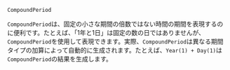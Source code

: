```
CompoundPeriod
```

`CompoundPeriod`は、固定の小さな期間の倍数ではない時間の期間を表現するのに便利です。たとえば、「1年と1日」は固定の数の日ではありませんが、`CompoundPeriod`を使用して表現できます。実際、`CompoundPeriod`は異なる期間タイプの加算によって自動的に生成されます。たとえば、`Year(1) + Day(1)`は`CompoundPeriod`の結果を生成します。
